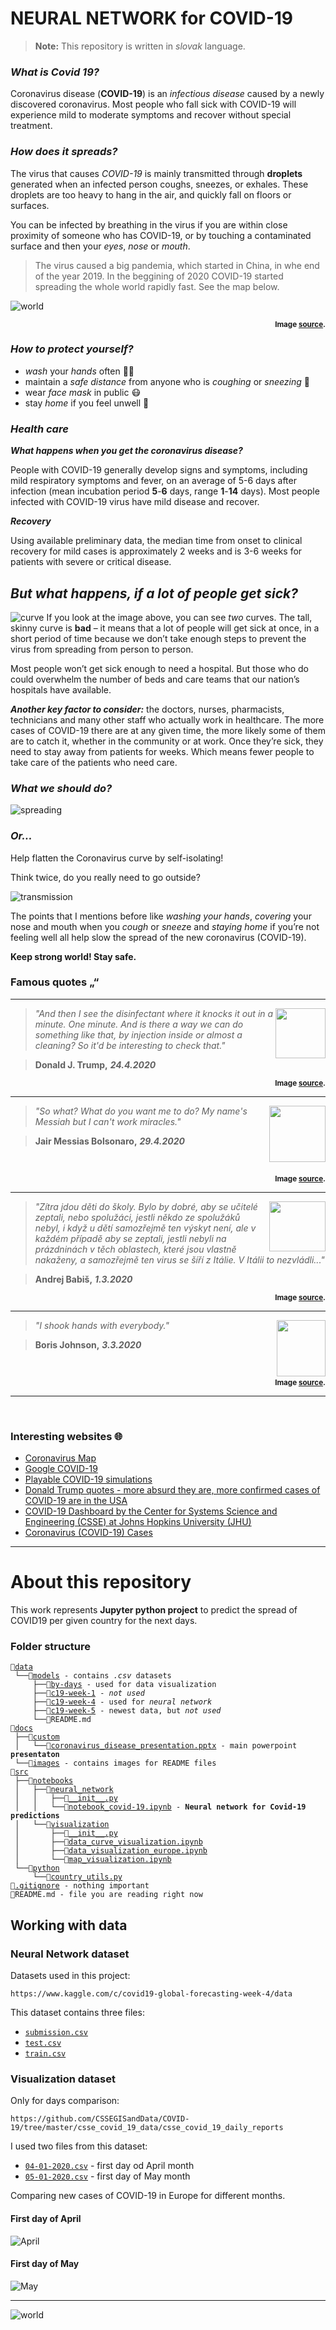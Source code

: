 # NEURAL NETWORK for COVID-19
  > **Note:** This repository is written in *slovak* language.

### *What is Covid 19?*

Coronavirus disease (**COVID-19**) is an *infectious disease* caused by a newly discovered coronavirus.
Most people who fall sick with COVID-19 will experience mild to moderate symptoms and recover without special treatment.

### *How does it spreads?*

The virus that causes *COVID-19* is mainly transmitted through **droplets** generated when an infected person coughs, sneezes, or exhales. These droplets are too heavy to hang in the air, and quickly fall on floors or surfaces.

You can be infected by breathing in the virus if you are within close proximity of someone who has COVID-19, or by touching a contaminated surface and then your *eyes*, *nose* or *mouth*.

  > The virus caused a big pandemia, which started in China, in whe end of the year 2019. In the beggining of 2020 COVID-19 started spreading the whole world rapidly fast. See the map below.
  
![world](docs/images/COVID-19-outbreak-timeline.gif)
<p align="right"><sup><strong>Image <a href="https://commons.wikimedia.org/wiki/File:COVID-19-outbreak-timeline.gif" target="_blank">source</a>.</strong></sup></p>

### *How to protect yourself?*
- *wash* your *hands* often 👏🧼
- maintain a *safe distance* from anyone who is *coughing* or *sneezing* 🤧
- wear *face mask* in public 😷
- stay *home* if you feel unwell 🤒

### *Health care*
***What happens when you get the coronavirus disease?***

People with COVID-19 generally develop signs and symptoms, including mild respiratory symptoms and fever, on an average of 5-6 days after infection (mean incubation period **5**-**6** days, range **1**-**14** days). Most people infected with COVID-19 virus have mild disease and recover.

***Recovery***

Using available preliminary data, the median time from onset to clinical recovery for mild cases is approximately 2 weeks and is 3-6 weeks for patients with severe or critical disease.

## *But what happens, if a lot of people get sick?*

![curve](docs/images/flattencurve_1024.gif)
If you look at the image above, you can see *two* curves. The tall, skinny curve is **bad** – it means that a lot of people will get sick at once, in a short period of time because we don’t take enough steps to prevent the virus from spreading from person to person.

Most people won’t get sick enough to need a hospital. But those who do could overwhelm the number of beds and care teams that our nation’s hospitals have available.

***Another key factor to consider:*** the doctors, nurses, pharmacists, technicians and many other staff who actually work in healthcare. The more cases of COVID-19 there are at any given time, the more likely some of them are to catch it, whether in the community or at work. Once they’re sick, they need to stay away from patients for weeks. Which means fewer people to take care of the patients who need care.

### *What we should do?*

![spreading](docs/images/Covid-19-curves-graphic2-stopthespread-v2.gif)

### *Or...*
Help flatten the Coronavirus curve by self-isolating!

Think twice, do you really need to go outside?

![transmission](docs/images/Covid-19-Transmission-graphic-01.gif)  

The points that I mentions before like *washing your hands*, *covering* your nose and mouth when you *cough* or *sneez*e and *staying home* if you’re not feeling well all help slow the spread of the new coronavirus (COVID-19).

**Keep strong world! Stay safe.**

### Famous quotes „“
---
  <img align="right" src="docs/images/people/trump.jpg" width="80px" height="80px">

  > *"And then I see the disinfectant where it knocks it out in a minute. One minute. And is there a way we can do something like that, by injection inside or almost a cleaning? So it'd be interesting to check that."*
  
  > **Donald J. Trump,** ***24.4.2020***
  
  <p align="right"><sup><strong>Image <a href="https://dribbble.com/shots/5567286-US-President-Donald-Trump-vector-portrait" target="_blank">source</a>.</strong></sup></p>

 ---
 <img align="right" src="docs/images/people/bolsonaro.png" width="90px" height="90px">

  > *"So what? What do you want me to do? My name's Messiah but I can't work miracles."*
  
  > **Jair Messias Bolsonaro,** ***29.4.2020***
  
  <br>
  <p align="right"><sup><strong>Image <a href="https://www.shutterstock.com/image-vector/west-nusa-tenggara-indonesia-april-09-1698476086" target="_blank">source</a>.</strong></sup></p>
  
---
  <img align="right" src="docs/images/people/babis.png" width="90px" height="80px">

  > *"Zítra jdou děti do školy. Bylo by dobré, aby se učitelé zeptali, nebo spolužáci, jestli někdo ze spolužáků nebyl, i když u dětí samozřejmě ten výskyt není, ale v každém případě aby se zeptali, jestli nebyli na prázdninách v těch oblastech, které jsou vlastně nakaženy, a samozřejmě ten virus se šíří z Itálie. V Itálii to nezvládli..."*
  
  > **Andrej Babiš,** ***1.3.2020***
  
  <p align="right"><sup><strong>Image <a href="https://www.shutterstock.com/image-vector/andrej-czech-entrepreneur-businessman-politician-vector-746499280" target="_blank">source</a>.</strong></sup></p>
  
---
<img align="right" src="docs/images/people/johnson.jpg" width="78px" height="90px">

  > *"I shook hands with everybody."*
  
  > **Boris Johnson,** ***3.3.2020***
  
  <br>
  <p align="right"><sup><strong>Image <a href="https://www.dreamstime.com/march-secretary-state-foreign-commonwealth-affairs-boris-johnson-editorial-use-march-secretary-state-image112524424" target="_blank">source</a>.</strong></sup></p>

---

<br>

### Interesting websites 🌐
- [Coronavirus Map](https://covid19.health/)
- [Google COVID-19](https://news.google.com/covid19/map?hl=sk&gl=SK&ceid=SK:sk)
- [Playable COVID-19 simulations](https://meltingasphalt.com/interactive/outbreak/)
- [Donald Trump quotes - more absurd they are, more confirmed cases of COVID-19 are in the USA](https://www.washingtonpost.com/graphics/2020/politics/trump-coronavirus-statements/)
- [COVID-19 Dashboard by the Center for Systems Science and Engineering (CSSE) at Johns Hopkins University (JHU)](https://www.arcgis.com/apps/opsdashboard/index.html#/bda7594740fd40299423467b48e9ecf6)
- [Coronavirus (COVID-19) Cases](https://ourworldindata.org/covid-cases?country=SVK)
---
# About this repository

This work represents **Jupyter python project** to predict the spread of COVID19 per given country for the next days.

### Folder structure
<pre><code>📁<a href="https://github.com/pajka-js/Steflovicova_NS2019/tree/master/data">data</a>
 └──📁<a href="https://github.com/pajka-js/Steflovicova_NS2019/tree/master/data/models">models</a> - contains <em>.csv</em> datasets
     ├──📁<a href="https://github.com/pajka-js/Steflovicova_NS2019/tree/master/data/models/by-days">by-days</a> - used for data visualization
     ├──📁<a href="https://github.com/pajka-js/Steflovicova_NS2019/tree/master/data/models/c19-week-1">c19-week-1</a> - <em>not used</em>
     ├──📁<a href="https://github.com/pajka-js/Steflovicova_NS2019/tree/master/data/models/c19-week-4">c19-week-4</a> - used for <em>neural network</em>
     ├──📁<a href="https://github.com/pajka-js/Steflovicova_NS2019/tree/master/data/models/c19-week-5">c19-week-5</a> - newest data, but <em>not used</em>
     └──📃README.md
📁<a href="https://github.com/pajka-js/Steflovicova_NS2019/tree/master/docs">docs</a>
 ├──📁<a href="https://github.com/pajka-js/Steflovicova_NS2019/tree/master/docs/custom">custom</a>
 │   └──📃<a href="https://github.com/pajka-js/Steflovicova_NS2019/tree/master/docs/custom/conavirus_disease_presentation.pptx">coronavirus_disease_presentation.pptx</a> - main powerpoint <strong>presentaton</strong>
 └──📁<a href="https://github.com/pajka-js/Steflovicova_NS2019/tree/master/docs/images">images</a> - contains images for README files
📁<a href="https://github.com/pajka-js/Steflovicova_NS2019/tree/master/src">src</a>
 ├──📁<a href="https://github.com/pajka-js/Steflovicova_NS2019/tree/master/src/notebooks">notebooks</a>
 │   ├──📁<a href="https://github.com/pajka-js/Steflovicova_NS2019/tree/master/src/notebooks/neural_network">neural_network</a>
 │   │   ├──📃<a href="https://github.com/pajka-js/Steflovicova_NS2019/tree/master/src/notebooks/neural_network/__init__.py">__init__.py</a>
 │   │   └──📃<a href="https://github.com/pajka-js/Steflovicova_NS2019/tree/master/src/notebooks/neural_network/notebook_covid-19.ipynb">notebook_covid-19.ipynb</a> - <strong>Neural network for Covid-19 predictions</strong>
 │   └──📁<a href="https://github.com/pajka-js/Steflovicova_NS2019/tree/master/src/visualization">visualization</a>
 │       ├──📃<a href="https://github.com/pajka-js/Steflovicova_NS2019/tree/master/src/notebooks/visualization/__init__.py">__init__.py</a>
 │       ├──📃<a href="https://github.com/pajka-js/Steflovicova_NS2019/tree/master/src/notebooks/visualization/data_curve_visualization.ipynb">data_curve_visualization.ipynb</a>
 │       ├──📃<a href="https://github.com/pajka-js/Steflovicova_NS2019/tree/master/src/notebooks/visualization/data_visualization_europe.ipynb">data_visualization_europe.ipynb</a>
 │       └──📃<a href="https://github.com/pajka-js/Steflovicova_NS2019/tree/master/src/notebooks/visualization/map_visualization.ipynb">map_visualization.ipynb</a>
 └──📁<a href="https://github.com/pajka-js/Steflovicova_NS2019/tree/master/src/python">python</a>
     └──📃<a href="https://github.com/pajka-js/Steflovicova_NS2019/tree/master/src/python/country_utils.py">country_utils.py</a>
📃<a href="https://github.com/pajka-js/Steflovicova_NS2019/tree/master/.gitignore">.gitignore</a> - nothing important
📃README.md - file you are reading right now
</code></pre>

## Working with data
### Neural Network dataset
Datasets used in this project:
```
https://www.kaggle.com/c/covid19-global-forecasting-week-4/data
```

This dataset contains three files:
- [```submission.csv```](data/models/c19-week-4/submission.csv)
- [```test.csv```](data/models/c19-week-4/test.csv)
- [```train.csv```](data/models/c19-week-4/train.csv)

### Visualization dataset
Only for days comparison:
```
https://github.com/CSSEGISandData/COVID-19/tree/master/csse_covid_19_data/csse_covid_19_daily_reports
```
I used two files from this dataset:
- [```04-01-2020.csv```](data/models/by_days/04-01-2020.csv) - first day od April month
- [```05-01-2020.csv```](data/models/by_days/05-01-2020.csv) - first day of May month

Comparing new cases of COVID-19 in Europe for different months.

#### First day of April
![April](docs/images/graphs/april.png)

#### First day of May
![May](docs/images/graphs/may.png)

---
![world](docs/images/covid_world.jpeg)
